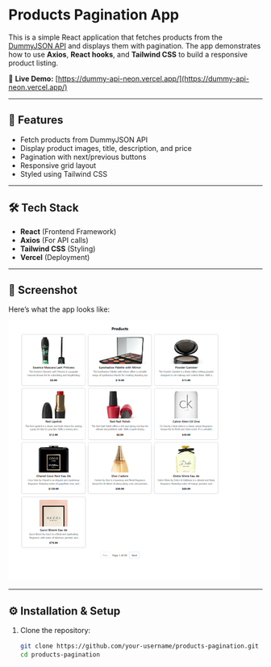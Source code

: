 # Products Pagination App

This is a simple React application that fetches products from the [DummyJSON API](https://dummyjson.com/products) and displays them with pagination. The app demonstrates how to use **Axios**, **React hooks**, and **Tailwind CSS** to build a responsive product listing.

🔗 **Live Demo:** [https://dummy-api-neon.vercel.app/](https://dummy-api-neon.vercel.app/)

---

## 🚀 Features
- Fetch products from DummyJSON API
- Display product images, title, description, and price
- Pagination with next/previous buttons
- Responsive grid layout
- Styled using Tailwind CSS

---

## 🛠️ Tech Stack
- **React** (Frontend Framework)
- **Axios** (For API calls)
- **Tailwind CSS** (Styling)
- **Vercel** (Deployment)

---

## 📸 Screenshot
Here’s what the app looks like:

![App Screenshot](products/src/assets/screenshot.png)


---

## ⚙️ Installation & Setup

1. Clone the repository:
   ```bash
   git clone https://github.com/your-username/products-pagination.git
   cd products-pagination

